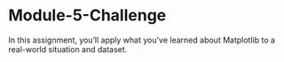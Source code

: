 # Module-5-Challenge
In this assignment, you’ll apply what you've learned about Matplotlib to a real-world situation and dataset.
